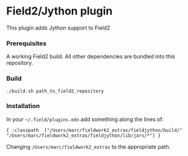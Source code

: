 # Field2/Jython plugin

This plugin adds Jython support to Field2

### Prerequisites 
A working Field2 build. All other dependencies are bundled into this repository.

### Build
`./build.sh path_to_field2_repository`

### Installation
In your `~/.field/plugins.edn` add something along the lines of:

`{ :classpath 
["/Users/marc/fieldwork2_extras/fieldjython/build/" 
"/Users/marc/fieldwork2_extras/fieldjython/lib/jars/*"] }`

Changing `/Users/marc/fieldwork2_extras` to the appropriate path.
 
 